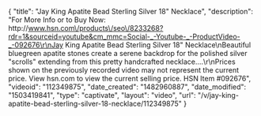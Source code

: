{
    "title": "Jay King Apatite Bead Sterling Silver 18\" Necklace",
    "description": "For More Info or to Buy Now: http:\/\/www.hsn.com\/products\/seo\/8233268?rdr=1&sourceid=youtube&cm_mmc=Social-_-Youtube-_-ProductVideo-_-092676\r\nJay King Apatite Bead Sterling Silver 18\" Necklace\nBeautiful bluegreen apatite stones create a serene backdrop for the polished silver \"scrolls\" extending from this pretty handcrafted necklace....\r\nPrices shown on the previously recorded video may not represent the current price.  View hsn.com to view the current selling price. HSN Item #092676",
    "videoid": "112349875",
    "date_created": "1482960887",
    "date_modified": "1503419841",
    "type": "captivate",
    "layout": "video",
    "url": "\/v\/jay-king-apatite-bead-sterling-silver-18-necklace\/112349875"
}